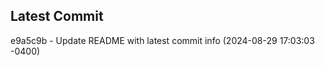 
## Latest Commit
e9a5c9b - Update README with latest commit info (2024-08-29 17:03:03 -0400) <Yunxi-Zhou>
